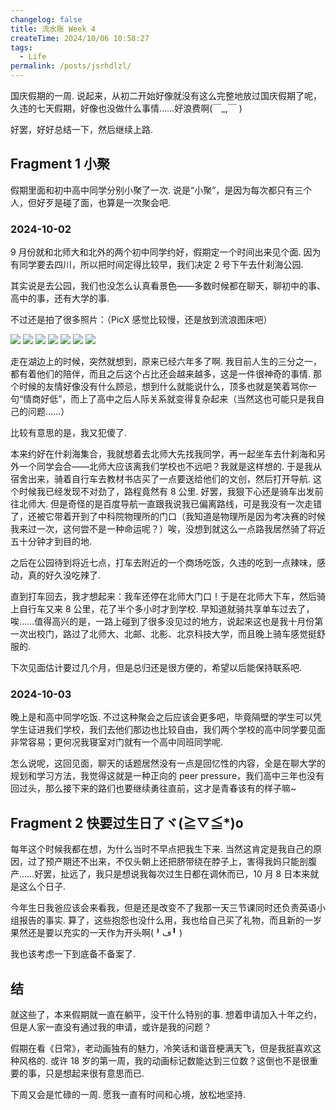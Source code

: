 ```yaml
---
changelog: false
title: 流水账 Week 4
createTime: 2024/10/06 10:58:27
tags:
  - Life
permalink: /posts/jsrhdlzl/
---
```


国庆假期的一周. 说起来，从初二开始好像就没有这么完整地放过国庆假期了呢，久违的七天假期，好像也没做什么事情……好浪费啊(￣\_,￣ )

好罢，好好总结一下，然后继续上路.

## Fragment 1 小聚

假期里面和初中高中同学分别小聚了一次. 说是“小聚”，是因为每次都只有三个人，但好歹是碰了面，也算是一次聚会吧.

### 2024-10-02

9 月份就和北师大和北外的两个初中同学约好，假期定一个时间出来见个面. 因为有同学要去四川，所以把时间定得比较早，我们决定 2 号下午去什刹海公园.

其实说是去公园，我们也没怎么认真看景色——多数时候都在聊天，聊初中的事、高中的事，还有大学的事.

不过还是拍了很多照片：（PicX 感觉比较慢，还是放到流浪图床吧）

<CardGrid>
  <img src='https://p.sda1.dev/19/fccb6258aff7b0ad7cf4fba34d1c631d/2.jpg'>
  <img src='https://p.sda1.dev/19/2b30b7a0dce8c87bc588adb09a84b296/3.jpg'>
</CardGrid>

<CardGrid cols='3'>
  <img src='https://p.sda1.dev/19/436ce3a72c06ea2d45a29affed282122/4.jpg'>
  <img src='https://p.sda1.dev/19/77dc594045826276a6324fbfc513203b/11.jpg'>
  <img src='https://p.sda1.dev/19/56b797f994e28b1c9d59313ac7f5b4d8/1.jpg'>
</CardGrid>

<CardGrid>
  <img src='https://p.sda1.dev/19/6d5b9e838a69ae8bde8b6a8acf5911d3/14.jpg'>
  <img src='https://p.sda1.dev/19/96a4af3b6f9c8fc2875dfc0d46832c45/12.jpg'>
</CardGrid>

走在湖边上的时候，突然就想到，原来已经六年多了啊. 我目前人生的三分之一，都有着他们的陪伴，而且之后这个占比还会越来越多，这是一件很神奇的事情. 那个时候的友情好像没有什么顾忌，想到什么就能说什么，顶多也就是笑着骂你一句“情商好低”，而上了高中之后人际关系就变得复杂起来（当然这也可能只是我自己的问题……）

比较有意思的是，我又犯傻了.

本来约好在什刹海集合，我就想着去北师大先找我同学，再一起坐车去什刹海和另外一个同学会合——北师大应该离我们学校也不远吧？我就是这样想的. 于是我从宿舍出来，骑着自行车去教材书店买了一点要送给他们的文创，然后打开导航. 这个时候我已经发现不对劲了，路程竟然有 8 公里. 好罢，我狠下心还是骑车出发前往北师大. 但是奇怪的是百度导航一直跟我说我已偏离路线，可是我没有一次走错了，还被它带着开到了中科院物理所的门口（我知道是物理所是因为考决赛的时候我来过一次，这何尝不是一种命运呢？）唉，没想到就这么一点路我居然骑了将近五十分钟才到目的地.

之后在公园待到将近七点，打车去附近的一个商场吃饭，久违的吃到一点辣味，感动，真的好久没吃辣了.

直到打车回去，我才想起来：我车还停在北师大门口！于是在北师大下车，然后骑上自行车又来 8 公里，花了半个多小时才到学校. 早知道就骑共享单车过去了，唉……值得高兴的是，一路上碰到了很多没见过的地方，说起来这也是我十月份第一次出校门，路过了北师大、北邮、北影、北京科技大学，而且晚上骑车感觉挺舒服的.

下次见面估计要过几个月，但是总归还是很方便的，希望以后能保持联系吧.

### 2024-10-03

晚上是和高中同学吃饭. 不过这种聚会之后应该会更多吧，毕竟隔壁的学生可以凭学生证进我们学校，我们去他们那边也比较自由，我们两个学校的高中同学要见面非常容易；更何况我寝室对门就有一个高中同班同学呢.

怎么说呢，这回见面，聊天的话题居然没有一点是回忆性的内容，全是在聊大学的规划和学习方法，我觉得这就是一种正向的 peer pressure，我们高中三年也没有回过头，那么接下来的路们也要继续勇往直前，这才是青春该有的样子嘛~

## Fragment 2 快要过生日了ヾ(≧▽≦\*)o

每年这个时候我都在想，为什么当时不早点把我生下来. 当然这肯定是我自己的原因，过了预产期还不出来，不仅头朝上还把脐带绕在脖子上，害得我妈只能剖腹产……好罢，扯远了，我只是想说我每次过生日都在调休而已，10 月 8 日本来就是这么个日子.

今年生日我爸应该会来看我，但是还是改变不了我那一天三节课同时还负责英语小组报告的事实. 算了，这些抱怨也没什么用，我也给自己买了礼物，而且新的一岁果然还是要以充实的一天作为开头啊(╹ڡ╹ )

我也该考虑一下到底备不备案了.

## 结

就这些了，本来假期就一直在躺平，没干什么特别的事. 想着申请加入十年之约，但是人家一直没有通过我的申请，或许是我的问题？

假期在看《日常》，老动画独有的魅力，冷笑话和谐音梗满天飞，但是我挺喜欢这种风格的. 或许 18 岁的第一周，我的动画标记数能达到三位数？这倒也不是很重要的事，只是想起来很有意思而已.

下周又会是忙碌的一周. 愿我一直有时间和心境，放松地坚持.

